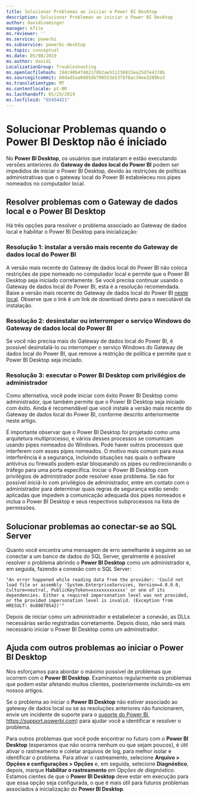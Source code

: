 ```yaml
---
title: Solucionar Problemas ao iniciar o Power BI Desktop
description: Solucionar Problemas ao iniciar o Power BI Desktop
author: davidiseminger
manager: kfile
ms.reviewer: ''
ms.service: powerbi
ms.subservice: powerbi-desktop
ms.topic: conceptual
ms.date: 05/08/2019
ms.author: davidi
LocalizationGroup: Troubleshooting
ms.openlocfilehash: 19dc98b4f402176b2ae511236015ea25d7e4178b
ms.sourcegitcommit: 60dad5aa0d85db790553e537bf8ac34ee3289ba3
ms.translationtype: MT
ms.contentlocale: pt-BR
ms.lasthandoff: 05/29/2019
ms.locfileid: "65454421"
---
```

# <a name="resolve-issues-when-power-bi-desktop-will-not-launch"></a>Solucionar Problemas quando o Power BI Desktop não é iniciado
No **Power BI Desktop**, os usuários que instalaram e estão executando versões anteriores do **Gateway de dados local do Power BI** podem ser impedidos de iniciar o Power BI Desktop, devido às restrições de políticas administrativas que o gateway local do Power BI estabeleceu nos pipes nomeados no computador local. 

## <a name="resolve-issues-with-the-on-premises-data-gateway-and-power-bi-desktop"></a>Resolver problemas com o Gateway de dados local e o Power BI Desktop
Há três opções para resolver o problema associado ao Gateway de dados local e habilitar o Power BI Desktop para inicialização:

### <a name="resolution-1-install-the-latest-version-of-power-bi-on-premises-data-gateway"></a>Resolução 1: instalar a versão mais recente do Gateway de dados local do Power BI
A versão mais recente do Gateway de dados local do Power BI não coloca restrições de pipe nomeado no computador local e permite que o Power BI Desktop seja iniciado corretamente. Se você precisa continuar usando o Gateway de dados local do Power BI, esta é a resolução recomendada. Baixe a versão mais recente do Gateway de dados local do Power BI [neste local](https://go.microsoft.com/fwlink/?LinkId=698863). Observe que o link é um link de download direto para o executável da instalação.

### <a name="resolution-2-uninstall-or-stop-the-power-bi-on-premises-data-gateway-windows-service"></a>Resolução 2: desinstalar ou interromper o serviço Windows do Gateway de dados local do Power BI
Se você não precisa mais do Gateway de dados local do Power BI, é possível desinstalá-lo ou interromper o serviço Windows do Gateway de dados local do Power BI, que remove a restrição de política e permite que o Power BI Desktop seja iniciado.

### <a name="resolution-3-run-power-bi-desktop-with-administrator-privilege"></a>Resolução 3: executar o Power BI Desktop com privilégios de administrador
Como alternativa, você pode iniciar com êxito Power BI Desktop como administrador, que também permite que o Power BI Desktop seja iniciado com êxito. Ainda é recomendável que você instale a versão mais recente do Gateway de dados local do Power BI, conforme descrito anteriormente neste artigo.

É importante observar que o Power BI Desktop foi projetado como uma arquitetura multiprocesso, e vários desses processos se comunicam usando pipes nomeados do Windows. Pode haver outros processos que interferem com esses pipes nomeados. O motivo mais comum para essa interferência é a segurança, incluindo situações nas quais o software antivírus ou firewalls podem estar bloqueando os pipes ou redirecionando o tráfego para uma porta específica. Iniciar o Power BI Desktop com privilégios de administrador pode resolver esse problema. Se não for possível iniciá-lo com privilégios de administrador, entre em contato com o administrador para determinar quais regras de segurança estão sendo aplicadas que impedem a comunicação adequada dos pipes nomeados e inclua o Power BI Desktop e seus respectivos subprocessos na lista de permissões.

## <a name="resolve-issues-when-connecting-to-sql-server"></a>Solucionar problemas ao conectar-se ao SQL Server
Quanto você encontra uma mensagem de erro semelhante à seguinte ao se conectar a um banco de dados do SQL Server, geralmente é possível resolver o problema abrindo o **Power BI Desktop** como um administrador e, em seguida, fazendo a conexão com o SQL Server:

    "An error happened while reading data from the provider: 'Could not load file or assembly 'System.EnterpriseServices, Version=4.0.0.0, Culture=neutral, PublicKeyToken=xxxxxxxxxxxxx' or one of its dependencies. Either a required impersonation level was not provided, or the provided impersonation level is invalid. (Exception from HRESULT: 0x80070542)'"

Depois de iniciar como um administrador e estabelecer a conexão, as DLLs necessárias serão registradas corretamente. Depois disso, não será mais necessário iniciar o Power BI Desktop como um administrador.

## <a name="help-with-other-issues-when-launching-power-bi-desktop"></a>Ajuda com outros problemas ao iniciar o Power BI Desktop
Nos esforçamos para abordar o máximo possível de problemas que ocorrem com o **Power BI Desktop**. Examinamos regularmente os problemas que podem estar afetando muitos clientes, posteriormente incluindo-os em nossos artigos.

Se o problema ao iniciar o **Power BI Desktop** não estiver associado ao gateway de dados local ou se as resoluções anteriores não funcionarem, envie um incidente de suporte para o [suporte do Power BI](https://support.powerbi.com), https://support.powerbi.com) para ajudar você a identificar e resolver o problema.

Para outros problemas que você pode encontrar no futuro com o **Power BI Desktop** (esperamos que não ocorra nenhum ou que sejam poucos), é útil ativar o rastreamento e coletar arquivos de log, para melhor isolar e identificar o problema. Para ativar o rastreamento, selecione **Arquivo > Opções e configurações > Opções** e, em seguida, selecione **Diagnóstico**, depois, marque **Habilitar o rastreamento** em *Opções de diagnóstico*. Estamos cientes de que o **Power BI Desktop** deve estar em execução para que essa opção seja configurada, o que é mais útil para futuros problemas associados à inicialização do **Power BI Desktop**.

